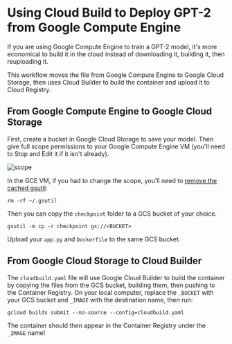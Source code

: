 # Using Cloud Build to Deploy GPT-2 from Google Compute Engine

If you are using Google Compute Engine to train a GPT-2 model, it's more economical to build it in the cloud instead of downloading it, building it, then reuploading it.

This workflow moves the file from Google Compute Engine to Google Cloud Storage, then uses Cloud Builder to build the container and upload it to Cloud Registry.

## From Google Compute Engine to Google Cloud Storage

First, create a bucket in Google Cloud Storage to save your model. Then give full scope permissions to your Google Compute Engine VM (you'll need to Stop and Edit it if it isn't already).

![scope](/docs/scope.png)

In the GCE VM, if you had to change the scope, you'll need to [remove the cached gsutil](https://stackoverflow.com/questions/28612080/resumableuploadabortexception-403-insufficient-permission):

```shell
rm -rf ~/.gsutil
```

Then you can copy the `checkpoint` folder to a GCS bucket of your choice.

```shell
gsutil -m cp -r checkpoint gs://<BUCKET>
```

Upload your `app.py` and `Dockerfile` to the same GCS bucket.

## From Google Cloud Storage to Cloud Builder

The `cloudbuild.yaml` file will use Google Cloud Builder to build the container by copying the files from the GCS bucket, building them, then pushing to the Container Registry. On your local computer, replace the `_BUCKET` with your GCS bucket and `_IMAGE` with the destination name, then run:

```shell
gcloud builds submit --no-source --config=cloudbuild.yaml
```

The container should then appear in the Container Registry under the `_IMAGE` name!